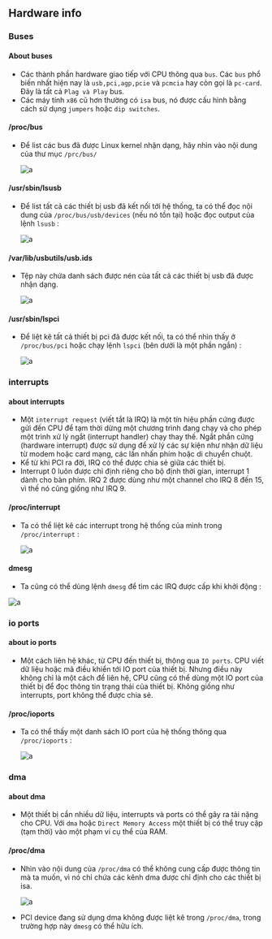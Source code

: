 ## Hardware info

### Buses

#### About buses

- Các thành phần hardware giao tiếp với CPU thông qua `bus`. Các `bus` phổ biến nhất hiện nay là `usb,pci,agp,pcie` và `pcmcia` hay còn gọi là `pc-card`. Đây là tất cả `Plag và Play` bus.
- Các máy tính `x86` cũ hơn thường có `isa` bus, nó được cấu hình bằng cách sử dụng `jumpers` hoặc `dip switches`.

#### /proc/bus

- Để list các bus đã được Linux kernel nhận dạng, hãy nhìn vào nội dung của thư mục `/prc/bus/`

    ![a](https://imgur.com/mUQLz5t.png)

#### /usr/sbin/lsusb

- Để list tất cả các thiết bị usb đã kết nối tới hệ thống, ta có thể đọc nội dung của `/proc/bus/usb/devices` (nếu nó tồn tại) hoặc đọc output của lệnh `lsusb` :

    ![a](https://imgur.com/khYokSg.png)

#### /var/lib/usbutils/usb.ids

- Tệp này chứa danh sách được nén của tất cả các thiết bị usb đã được nhận dạng.

    ![a](https://imgur.com/ugCyDPg.png)

#### /usr/sbin/lspci

- Để liệt kê tất cả thiết bị pci đã được kết nối, ta có thể nhìn thấy ở `/proc/bus/pci` hoặc chạy lệnh `lspci` (bên dưới là một phần ngắn) :

    ![a](https://imgur.com/EJG1rZa.png)

### interrupts

#### about interrupts

- Một `interrupt request` (viết tắt là IRQ) là một tín hiệu phần cứng được gửi đến CPU để tạm thời dừng một chương trình đang chạy và cho phép một trình xử lý ngắt (interrupt handler) chạy thay thế. Ngắt phần cứng (hardware interrupt) được sử dụng để xử lý các sự kiện như nhận dữ liệu từ modem hoặc card mạng, các lần nhấn phím hoặc di chuyển chuột.
- Kể từ khi PCI ra đời, IRQ có thể được chia sẻ giữa các thiết bị.
- Interrupt 0 luôn được chỉ định riêng cho bộ định thời gian, interrupt 1 dành cho bàn phím. IRQ 2 được dùng như một channel cho IRQ 8 đến 15, vì thế nó cũng giống như IRQ 9.

#### /proc/interrupt

- Ta có thể liệt kê các interrupt trong hệ thống của mình trong `/proc/interrupt` :

    ![a](https://imgur.com/G9OKqEd.png)

#### dmesg

- Ta cũng có thể dùng lệnh `dmesg` để tìm các IRQ được cấp khi khởi động :

![a](https://imgur.com/xoscQ2S.png)

### io ports

#### about io ports

- Một cách liên hệ khác, từ CPU đến thiết bị, thông qua `IO ports`. CPU viết dữ liệu hoặc mã điều khiển tới IO port của thiết bị. Nhưng điều này không chỉ là một cách để liên hệ, CPU cũng có thể dùng một IO port của thiết bị để đọc thông tin trạng thái của thiết bị. Không giống như interrupts, port không thể được chia sẻ.

#### /proc/ioports

- Ta có thể thấy một danh sách IO port của hệ thống thông qua `/proc/ioports` :

    ![a](https://imgur.com/8wRv8Qg.png)

### dma

#### about dma

- Một thiết bị cần nhiều dữ liệu, interrupts và ports có thể gây ra tải nặng cho CPU. Với `dma` hoặc `Direct Memory Access` một thiết bị có thể truy cập (tạm thời) vào một phạm vi cụ thể của RAM.

#### /proc/dma

- Nhìn vào nội dung của `/proc/dma` có thể không cung cấp được thông tin mà ta muốn, vì nó chỉ chứa các kênh dma được chỉ định cho các thiết bị isa.

    ![a](https://imgur.com/Osbmgot.png)

- PCI device đang sử dụng dma không được liệt kê trong `/proc/dma`, trong trường hợp này `dmesg` có thể hữu ích.